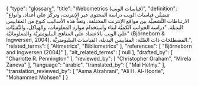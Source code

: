 {
    "type": "glossary",
    "title": "Webometrics (قياسات الويب)",
    "definition": "تتضمَّن قياسات الويب دراسة المحتوى عبر الإنترنت، وتركِّز على أعداد، وأنواع الارتباطات التَّشعبيَّة بين مواقع الإنترنت المختلفة. وتعدُّ هذه الأساليب كنوع من المقاييس البديلة. \"دراسة الجوانب الكميَّة لبناء واستخدام موارد المعلومات، والهياكل، والتِّقنيَّات على الويب بالاعتماد على المناهج الببليومتريَّة والمعلوماتيَّة\" (Björneborn & Ingwersen, 2004).  المصطلحات ذات الصِّلة: المقاييس البديلة، القياسات الببليومتريَّة.",
    "related_terms": [
        "Altmetrics",
        "Bibliometrics"
    ],
    "references": [
        "Björneborn and Ingwersen (2004)"
    ],
    "alt_related_terms": [
        null
    ],
    "drafted_by": [
        "Charlotte R. Pennington"
    ],
    "reviewed_by": [
        "Christopher Graham",
        "Mirela Zaneva"
    ],
    "language": "arabic",
    "translated_by": [
        "Mai Helmy."
    ],
    "translation_reviewed_by": [
        "Asma Alzahrani",
        "Ali H. Al-Hoorie",
        "Mohammed Mohsen"
    ]
}